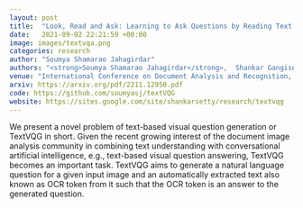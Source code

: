 ```yaml
---
layout: post
title:  "Look, Read and Ask: Learning to Ask Questions by Reading Text in Images"
date:   2021-09-02 22:21:59 +00:00
image: images/textvqa.png
categories: research
author: "Soumya Shamarao Jahagirdar"
authors: "<strong>Soumya Shamarao Jahagirdar</strong>,  Shankar Gangisetty, Anand Mishra"
venue: "International Conference on Document Analysis and Recognition, ICDAR"
arxiv: https://arxiv.org/pdf/2211.12950.pdf
code: https://github.com/soumyasj/textVQG
website: https://sites.google.com/site/shankarsetty/research/textvqg
---
```

We present a novel problem of text-based visual question generation or TextVQG in short. Given the recent growing interest of the document image analysis community in combining text understanding with conversational artificial intelligence, e.g., text-based visual question answering, TextVQG becomes an important task. TextVQG aims to generate a natural language question for a given input image and an automatically extracted text also known as OCR token from it such that the OCR token is an answer to the generated question. 

